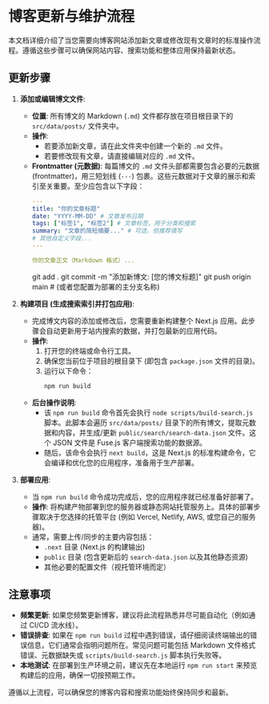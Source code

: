 # 博客更新与维护流程

本文档详细介绍了当您需要向博客网站添加新文章或修改现有文章时的标准操作流程。遵循这些步骤可以确保网站内容、搜索功能和整体应用保持最新状态。

## 更新步骤

1.  **添加或编辑博文文件**:
    *   **位置**: 所有博文的 Markdown (`.md`) 文件都存放在项目根目录下的 `src/data/posts/` 文件夹中。
    *   **操作**:
        *   若要添加新文章，请在此文件夹中创建一个新的 `.md` 文件。
        *   若要修改现有文章，请直接编辑对应的 `.md` 文件。
    *   **Frontmatter (元数据)**: 每篇博文的 `.md` 文件头部都需要包含必要的元数据 (frontmatter)，用三短划线 (`---`) 包裹。这些元数据对于文章的展示和索引至关重要。至少应包含以下字段：
        ```yaml
        ---
        title: "你的文章标题"
        date: "YYYY-MM-DD" # 文章发布日期
        tags: ["标签1", "标签2"] # 文章标签，用于分类和搜索
        summary: "文章的简短摘要..." # 可选，但推荐填写
        # 其他自定义字段...
        ---
        
        你的文章正文（Markdown 格式）...
        ```
        git add .
        git commit -m "添加新博文: [您的博文标题]"
        git push origin main # (或者您配置为部署的主分支名称)
2.  **构建项目 (生成搜索索引并打包应用)**:
    *   完成博文内容的添加或修改后，您需要重新构建整个 Next.js 应用。此步骤会自动更新用于站内搜索的数据，并打包最新的应用代码。
    *   **操作**:
        1.  打开您的终端或命令行工具。
        2.  确保您当前位于项目的根目录下 (即包含 `package.json` 文件的目录)。
        3.  运行以下命令：
            ```bash
            npm run build
            ```
    *   **后台操作说明**:
        *   该 `npm run build` 命令首先会执行 `node scripts/build-search.js` 脚本。此脚本会遍历 `src/data/posts/` 目录下的所有博文，提取元数据和内容，并生成/更新 `public/search/search-data.json` 文件。这个 JSON 文件是 Fuse.js 客户端搜索功能的数据源。
        *   随后，该命令会执行 `next build`，这是 Next.js 的标准构建命令，它会编译和优化您的应用程序，准备用于生产部署。

3.  **部署应用**:
    *   当 `npm run build` 命令成功完成后，您的应用程序就已经准备好部署了。
    *   **操作**: 将构建产物部署到您的服务器或静态网站托管服务上。具体的部署步骤取决于您选择的托管平台 (例如 Vercel, Netlify, AWS, 或您自己的服务器)。
    *   通常，需要上传/同步的主要内容包括：
        *   `.next` 目录 (Next.js 的构建输出)
        *   `public` 目录 (包含更新后的 `search-data.json` 以及其他静态资源)
        *   其他必要的配置文件（视托管环境而定）

## 注意事项

*   **频繁更新**: 如果您频繁更新博客，建议将此流程熟悉并尽可能自动化（例如通过 CI/CD 流水线）。
*   **错误排查**: 如果在 `npm run build` 过程中遇到错误，请仔细阅读终端输出的错误信息，它们通常会指明问题所在。常见问题可能包括 Markdown 文件格式错误、元数据缺失或 `scripts/build-search.js` 脚本执行失败等。
*   **本地测试**: 在部署到生产环境之前，建议先在本地运行 `npm run start` 来预览构建后的应用，确保一切按预期工作。

遵循以上流程，可以确保您的博客内容和搜索功能始终保持同步和最新。 